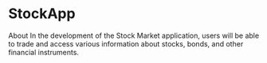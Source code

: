 # StockApp

About
In the development of the Stock Market application, users will be able to trade and access various information about stocks, bonds, and other financial instruments.

